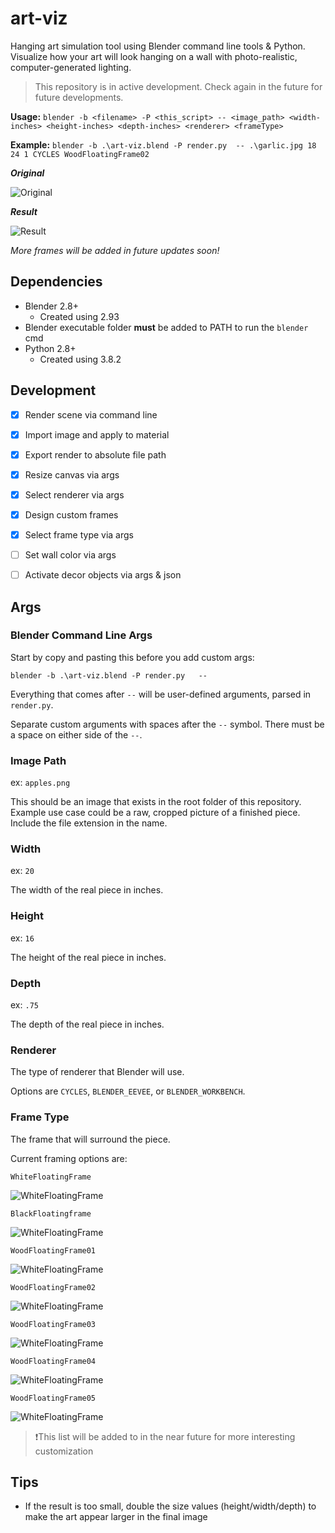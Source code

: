 # art-viz

 Hanging art simulation tool using Blender command line tools & Python. Visualize how your art will look hanging on a wall with photo-realistic, computer-generated lighting.

> This repository is in active development. Check again in the future for future developments.

**Usage:** `blender -b <filename> -P <this_script> -- <image_path> <width-inches> <height-inches> <depth-inches> <renderer> <frameType>`

**Example:** `blender -b .\art-viz.blend -P render.py  -- .\garlic.jpg 18 24 1 CYCLES WoodFloatingFrame02`

***Original***

![Original](garlic.png)

***Result***

![Result](/assets/garlic_WoodFloatingFrame02.png)

*More frames will be added in future updates soon!*

## Dependencies

- Blender 2.8+
  - Created using 2.93
- Blender executable folder **must** be added to PATH to run the `blender` cmd
- Python 2.8+
  - Created using 3.8.2

## Development

- [x] Render scene via command line

- [x] Import image and apply to material

- [x] Export render to absolute file path

- [x] Resize canvas via args

- [x] Select renderer via args

- [x] Design custom frames

- [x] Select frame type via args

- [ ] Set wall color via args

- [ ] Activate decor objects via args & json

## Args

### Blender Command Line Args

Start by copy and pasting this before you add custom args:

`blender -b .\art-viz.blend -P render.py   --`

Everything that comes after `--` will be user-defined arguments, parsed in `render.py`.

Separate custom arguments with spaces after the `--` symbol. There must be a space on either side of the `--`.

### Image Path

ex: `apples.png`

This should be an image that exists in the root folder of this repository. Example use case could be a raw, cropped picture of a finished piece. Include the file extension in the name.

### Width

ex: `20`

The width of the real piece in inches.

### Height

ex: `16`

The height of the real piece in inches.

### Depth

ex: `.75`

The depth of the real piece in inches.

### Renderer

The type of renderer that Blender will use.

Options are `CYCLES`, `BLENDER_EEVEE`, or `BLENDER_WORKBENCH`.

### Frame Type

The frame that will surround the piece.

Current framing options are:

`WhiteFloatingFrame`

![WhiteFloatingFrame](/assets/garlic_WhiteeFloatingFrame.png)

`BlackFloatingframe`

![WhiteFloatingFrame](/assets/garlic_BlackFloatingFrame.png)

`WoodFloatingFrame01`

![WhiteFloatingFrame](/assets/garlic_WoodFloatingFrame01.png)

`WoodFloatingFrame02`

![WhiteFloatingFrame](/assets/garlic_WoodFloatingFrame02.png)

`WoodFloatingFrame03`

![WhiteFloatingFrame](/assets/garlic_WoodFloatingFrame03.png)

`WoodFloatingFrame04`

![WhiteFloatingFrame](/assets/garlic_WoodFloatingFrame04.png)

`WoodFloatingFrame05`

![WhiteFloatingFrame](/assets/garlic_WoodFloatingFrame05.png)

> :exclamation:This list will be added to in the near future for more interesting customization

## Tips

- If the result is too small, double the size values (height/width/depth) to make the art appear larger in the final image
